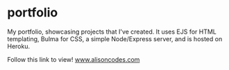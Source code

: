 # portfolio

My portfolio, showcasing projects that I've created.
It uses EJS for HTML templating, Bulma for CSS, a simple Node/Express server, and is hosted on Heroku.

Follow this link to view! www.alisoncodes.com
